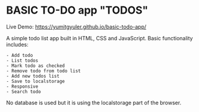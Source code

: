 # BASIC TO-DO app "TODOS"

Live Demo: https://yumitgyuler.github.io/basic-todo-app/

A simple todo list app built in HTML, CSS and JavaScript. Basic functionality includes:

    - Add todo
    - List todos
    - Mark todo as checked
    - Remove todo from todo list
    - Add new todos list
    - Save to localstorage
    - Responsive
    - Search todo

No database is used but it is using the localstorage part of the browser.
